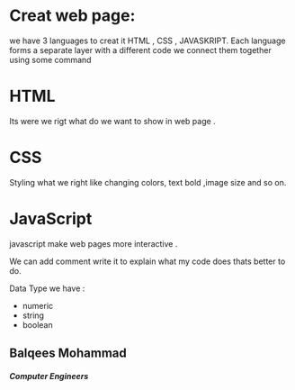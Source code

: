 #  Creat web page:

we have 3 languages to creat it HTML , CSS , JAVASKRIPT.
Each language forms a separate layer with a different code we connect them together using some command 


# HTML 
Its were we rigt what do we want to show in web page .

# CSS
Styling what we right like changing colors, text bold ,image size and so on.

# JavaScript
javascript make web pages more interactive .



We can add comment write it to explain what my code does thats better to do.



Data Type we have  :
* numeric 
* string
* boolean 


## Balqees Mohammad
##### Computer Engineers